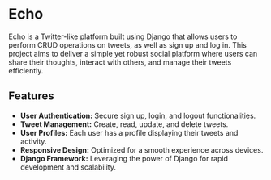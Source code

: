 # Echo

Echo is a Twitter-like platform built using Django that allows users to perform CRUD operations on tweets, as well as sign up and log in. This project aims to deliver a simple yet robust social platform where users can share their thoughts, interact with others, and manage their tweets efficiently.

## Features

- **User Authentication:** Secure sign up, login, and logout functionalities.
- **Tweet Management:** Create, read, update, and delete tweets.
- **User Profiles:** Each user has a profile displaying their tweets and activity.
- **Responsive Design:** Optimized for a smooth experience across devices.
- **Django Framework:** Leveraging the power of Django for rapid development and scalability.
